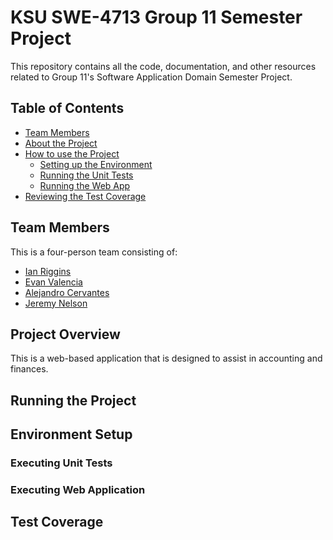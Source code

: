 # KSU SWE-4713 Group 11 Semester Project

This repository contains all the code, documentation, and other resources related to Group 11's Software Application Domain Semester Project.

## Table of Contents
- [Team Members](#Team-Members)
- [About the Project](#Project-Overview)
- [How to use the Project](#Running-the-Project)
  - [Setting up the Environment](#Environment-Setup)
  - [Running the Unit Tests](#Executing-Unit-Tests)
  - [Running the Web App](#Executing-Web-Application)
- [Reviewing the Test Coverage](#Test-Coverage)

## Team Members

This is a four-person team consisting of:
- [Ian Riggins](https://github.com/Riggs275)
- [Evan Valencia](https://github.com/Evalenc6)
- [Alejandro Cervantes](https://github.com/Acervan5)
- [Jeremy Nelson](https://github.com/Jerm24)

## Project Overview

This is a web-based application that is designed to assist in accounting and finances.

## Running the Project

## Environment Setup

### Executing Unit Tests

### Executing Web Application

## Test Coverage
